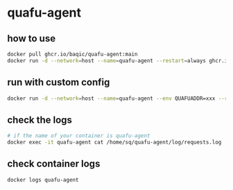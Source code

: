 # quafu-agent
## how to use
```bash
docker pull ghcr.io/baqic/quafu-agent:main
docker run -d --network=host --name=quafu-agent --restart=always ghcr.io/baqic/quafu-agent:main
```

## run with custom config
```bash
docker run -d --network=host --name=quafu-agent --env QUAFUADDR=xxx --restart=always ghcr.io/baqic/quafu-agent:main
```

## check the logs
```bash
# if the name of your container is quafu-agent
docker exec -it quafu-agent cat /home/sq/quafu-agent/log/requests.log
```

## check container logs
```bash
docker logs quafu-agent
```